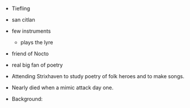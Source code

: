 - Tiefling
- san citlan
- few instruments
	- plays the lyre
- friend of Nocto
- real big fan of poetry

- Attending Strixhaven to study poetry of folk heroes and to make songs.

- Nearly died when a mimic attack day one.

- Background:
